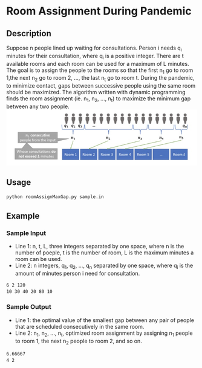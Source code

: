 # Room Assignment During Pandemic
## Description
Suppose n people lined up waiting for consultations. Person i needs q<sub>i</sub> minutes for their consultation, where q<sub>i</sub> is a positive integer. There are t available rooms and each room can be used for a maximum of L minutes. The goal is to assign the people to the rooms so that the first n<sub>1</sub> go to room 1,the next n<sub>2</sub> go to room 2, ..., the last n<sub>t</sub> go to room t.
During the pandemic, to minimize contact, gaps between successive people using the same room should be maximized. The algorithm written with dynamic programming finds the room assignment (ie. n<sub>1</sub>, n<sub>2</sub>, ..., n<sub>t</sub>) to maximize the minimum gap between any two people.
![alt text](https://github.com/ellensong99/DP-RoomAssignmentCovid-MaxGap/blob/main/image.jpeg?raw=true)
 
## Usage
```bash
python roomAssignMaxGap.py sample.in
```
## Example
### Sample Input
  - Line 1: n, t, L, three integers separated by one space, where n is the number of poeple, t is the number of room, L is the maximum minutes a room can be used.
  - Line 2: n integers, q<sub>1</sub>, q<sub>2</sub>, ..., q<sub>n</sub> separated by one space, where q<sub>i</sub> is the amount of minutes person i need for consultation.
```bash
6 2 120
10 30 40 20 80 10
```

### Sample Output
  - Line 1: the optimal value of the smallest gap between any pair of people that are scheduled consecutively in the same room.
  - Line 2: n<sub>1</sub>, n<sub>2</sub>, ..., n<sub>t</sub>, optimized room assignment by assigning n<sub>1</sub> people to room 1, the next n<sub>2</sub> people to room 2, and so on.
```bash
6.66667
4 2
```

